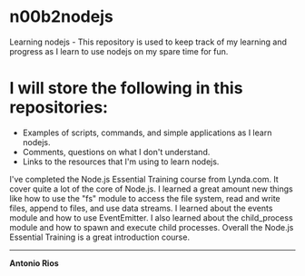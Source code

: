 # n00b2nodejs
Learning nodejs - This repository is used to keep track of my learning and progress as I learn to use nodejs on my spare time for fun.

I will store the following in this repositories:
================================================
* Examples of scripts, commands, and simple applications as I learn nodejs.
* Comments, questions on what I don't understand.
* Links to the resources that I'm using to learn nodejs.

I've completed the Node.js Essential Training course from Lynda.com. It cover quite a lot of the core of Node.js. I learned a great amount new things like how to use the "fs" module to access the file system, read and write files, append to files, and use data streams. I learned about the events module and how to use EventEmitter. I also learned about the child_process module and how to spawn and execute child processes. Overall the Node.js Essential Training is a great introduction course.

---
**Antonio Rios**<br />
